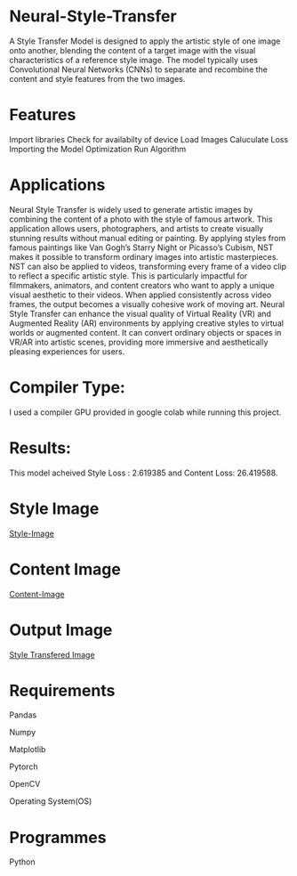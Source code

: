 # Neural-Style-Transfer
A Style Transfer Model is designed to apply the artistic style of one image onto another, blending the content of a target image with the visual characteristics of a reference style image. The model typically uses Convolutional Neural Networks (CNNs) to separate and recombine the content and style features from the two images.

# Features
Import libraries
Check for availabilty of device
Load Images
Caluculate Loss
Importing the Model
Optimization
Run Algorithm

# Applications
Neural Style Transfer is widely used to generate artistic images by combining the content of a photo with the style of famous artwork. This application allows users, photographers, and artists to create visually stunning results without manual editing or painting. By applying styles from famous paintings like Van Gogh’s Starry Night or Picasso’s Cubism, NST makes it possible to transform ordinary images into artistic masterpieces.
NST can also be applied to videos, transforming every frame of a video clip to reflect a specific artistic style. This is particularly impactful for filmmakers, animators, and content creators who want to apply a unique visual aesthetic to their videos. When applied consistently across video frames, the output becomes a visually cohesive work of moving art.
Neural Style Transfer can enhance the visual quality of Virtual Reality (VR) and Augmented Reality (AR) environments by applying creative styles to virtual worlds or augmented content. It can convert ordinary objects or spaces in VR/AR into artistic scenes, providing more immersive and aesthetically pleasing experiences for users.
# Compiler Type:
I used a compiler GPU provided in google colab while running this project.
# Results:
This model acheived Style Loss : 2.619385 and Content Loss: 26.419588.
# Style Image
[Style-Image]()
# Content Image
[Content-Image]()
# Output Image
[Style Transfered Image]()
# Requirements
Pandas

Numpy

Matplotlib

Pytorch

OpenCV

Operating System(OS)

# Programmes
Python
